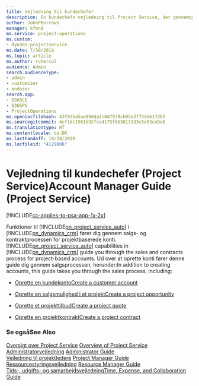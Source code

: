 ```yaml
---
title: Vejledning til kundechefer
description: En kundechefs vejledning til Project Service, der gennemgår salgs- og kontraktprocessen for projektbaserede konti
author: JohnPBurrows
manager: kfend
ms.service: project-operations
ms.custom:
- dyn365-projectservice
ms.date: 7/30/2018
ms.topic: article
ms.author: ruhercul
audience: Admin
search.audienceType:
- admin
- customizer
- enduser
search.app:
- D365CE
- D365PS
- ProjectOperations
ms.openlocfilehash: 43f83ba5aa99d4a2c8d7939cb05a3f75db617d61
ms.sourcegitcommit: 4cf1dc1561b92fca4175f0b3813133c5e63ce8e6
ms.translationtype: HT
ms.contentlocale: da-DK
ms.lasthandoff: 10/28/2020
ms.locfileid: "4129806"
---
```

# <a name="account-manager-guide-project-service"></a><span data-ttu-id="88303-103">Vejledning til kundechefer (Project Service)</span><span class="sxs-lookup"><span data-stu-id="88303-103">Account Manager Guide (Project Service)</span></span>

[!INCLUDE[cc-applies-to-psa-app-1x-2x](../includes/cc-applies-to-psa-app-1x-2x.md)]

<span data-ttu-id="88303-104">Funktioner til [!INCLUDE[pn_project_service_auto](../includes/pn-project-service-auto.md)] i [!INCLUDE[pn_dynamics_crm](../includes/pn-dynamics-crm.md)] fører dig gennem salgs- og kontraktprocessen for projektbaserede konti.</span><span class="sxs-lookup"><span data-stu-id="88303-104">[!INCLUDE[pn_project_service_auto](../includes/pn-project-service-auto.md)] capabilities in [!INCLUDE[pn_dynamics_crm](../includes/pn-dynamics-crm.md)] guide you through the sales and contracts process for project-based accounts.</span></span> <span data-ttu-id="88303-105">Ud over at oprette konti fører denne guide dig gennem salgsprocessen, herunder:</span><span class="sxs-lookup"><span data-stu-id="88303-105">In addition to creating accounts, this guide takes you through the sales process, including:</span></span>  
  
-   [<span data-ttu-id="88303-106">Oprette en kundekonto</span><span class="sxs-lookup"><span data-stu-id="88303-106">Create a customer account</span></span>](../psa/create-customer-account.md)  
  
-   [<span data-ttu-id="88303-107">Oprette en salgsmulighed i et projekt</span><span class="sxs-lookup"><span data-stu-id="88303-107">Create a project opportunity</span></span>](../psa/create-project-opportunity.md)  
  
-   [<span data-ttu-id="88303-108">Oprette et projekttilbud</span><span class="sxs-lookup"><span data-stu-id="88303-108">Create a project quote</span></span>](../psa/create-project-quote.md)  
  
-   [<span data-ttu-id="88303-109">Oprette en projektkontrakt</span><span class="sxs-lookup"><span data-stu-id="88303-109">Create a project contract</span></span>](../psa/create-project-contract.md)  
  
  
### <a name="see-also"></a><span data-ttu-id="88303-110">Se også</span><span class="sxs-lookup"><span data-stu-id="88303-110">See Also</span></span>  
 <span data-ttu-id="88303-111">[Oversigt over Project Service](../psa/overview.md) </span><span class="sxs-lookup"><span data-stu-id="88303-111">[Overview of Project Service](../psa/overview.md) </span></span>  
 <span data-ttu-id="88303-112">[Administratorvejledning](../psa/admin-guide.md) </span><span class="sxs-lookup"><span data-stu-id="88303-112">[Administrator Guide](../psa/admin-guide.md) </span></span>  
 <span data-ttu-id="88303-113">[Vejledning til projektledere](../psa/project-manager-guide.md) </span><span class="sxs-lookup"><span data-stu-id="88303-113">[Project Manager Guide](../psa/project-manager-guide.md) </span></span>  
 <span data-ttu-id="88303-114">[Ressourcestyringsvejledning](../psa/resource-manager-guide.md) </span><span class="sxs-lookup"><span data-stu-id="88303-114">[Resource Manager Guide](../psa/resource-manager-guide.md) </span></span>  
 [<span data-ttu-id="88303-115">Tids-, udgifts- og samarbejdsvejledning</span><span class="sxs-lookup"><span data-stu-id="88303-115">Time, Expense, and Collaboration Guide</span></span>](../psa/time-expense-collaboration-guide.md)
